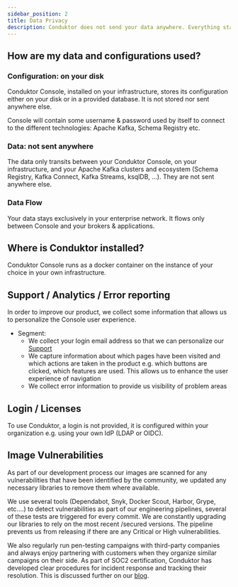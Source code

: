```yaml
---
sidebar_position: 2
title: Data Privacy
description: Conduktor does not send your data anywhere. Everything stays between your computer and your Apache Kafka clusters / applications.
---
```


## How are my data and configurations used?

### Configuration: on your disk

Conduktor Console, installed on your infrastructure, stores its configuration either on your disk or in a provided database. It is not stored nor sent anywhere else. 

Console will contain some username & password used by itself to connect to the different technologies: Apache Kafka, Schema Registry etc.

### Data: not sent anywhere

The data only transits between your Conduktor Console, on your infrastructure, and your Apache Kafka clusters and ecosystem (Schema Registry, Kafka Connect, Kafka Streams, ksqlDB, ...). They are not sent anywhere else.

### Data Flow

Your data stays exclusively in your enterprise network. It flows only between Console and your brokers & applications.

## Where is Conduktor installed?

Conduktor Console runs as a docker container on the instance of your choice in your own infrastructure.

## Support / Analytics / Error reporting

In order to improve our product, we collect some information that allows us to personalize the Console user experience.  

- Segment:
  - We collect your login email address so that we can personalize our [Support](https://support.conduktor.io)  
  - We capture information about which pages have been visited and which actions are taken in the product e.g. which buttons are clicked, which features are used. This allows us to enhance the user experience of navigation  
  - We collect error information to provide us visibility of problem areas

## Login / Licenses

To use Conduktor, a login is not provided, it is configured within your organization e.g. using your own IdP (LDAP or OIDC).

## Image Vulnerabilities
As part of our development process our images are scanned for any vulnerabilities that have been identified by the community, we updated any necessary libraries to remove them where available.

We use several tools (Dependabot, Snyk, Docker Scout, Harbor, Grype, etc....) to detect vulnerabilities as part of our engineering pipelines, several of these tests are triggered for every commit. We are constantly upgrading our libraries to rely on the most recent /secured versions. The pipeline prevents us from releasing if there are any Critical or High vulnerabilities.

We also regularly run pen-testing campaigns with third-party companies and always enjoy partnering with customers when they organize similar campaigns on their side.
As part of SOC2 certification, Conduktor has developed clear procedures for incident response and tracking their resolution. This is discussed further on our [blog](https://conduktor.io/blog/what-we-learned-from-soc2-type2-write-what-you-do-do-what-you-write).
